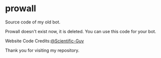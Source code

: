 # prowall
Source code of my old bot. 

Prowall doesn't exist now, it is deleted.
You can use this code for your bot.

Website Code Credits:[@Scientific-Guy](https://github.com/Scientific-Guy)

Thank you for visiting my repository.
